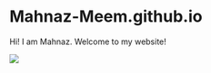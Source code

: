 # Mahnaz-Meem.github.io

Hi! I am Mahnaz. Welcome to my website!

![](https://scontent-atl3-1.xx.fbcdn.net/v/t1.6435-9/40599050_2037873122910162_3360610208865845248_n.jpg?_nc_cat=100&ccb=1-7&_nc_sid=7a1959&_nc_ohc=OzupnrVqdGUAX9dd_tt&_nc_ht=scontent-atl3-1.xx&oh=00_AfAfGh7P5sLYksj8EeT-huv7Ju2dW5pmIZdB-BGbHjrstA&oe=65E4D128)
